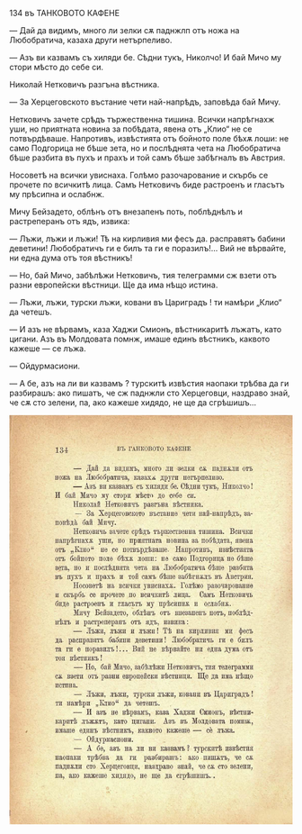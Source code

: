 ﻿134	въ ТАНКОВОТО КАФЕНЕ

— Дай да видимъ, много ли зелки сѫ паднжлп отъ ножа на Любобратича, казаха други нетърпеливо.

— Азъ ви казвамъ съ хиляди бе. Сѣдни тукъ, Николчо! И бай Мичо му стори мѣсто до себе си.

Николай Нетковичъ разгъна вѣстника.

— За Херцеговското въстание чети най-напрѣдъ, заповѣда бай Мичу.

Нетковичъ зачете срѣдъ тържественна тишина. Всички напрѣгнахж уши, но приятната новина за побѣдата, явена отъ „Клио“ не се потвърдѣваше. Напротивъ, извѣстията отъ бойното поле бѣхѫ лоши: не само Подгорица не бѣше зета, но и послѣднята чета на Любобратича бѣше разбита въ пухъ и прахъ и той самъ бѣше забѣгналъ въ Австрия.

Носоветѣ на всички увиснаха. Голѣмо разочарование и скърбь се прочете по всичкитѣ лица. Самъ Нетковичъ биде растроенъ и гласътъ му прѣсипна и ослабнж.

Мичу Бейзадето, облѣнъ отъ внезапенъ поть, поблѣднѣлъ и растреперанъ отъ ядъ, извика:

— Лъжи, лъжи и лъжи! Тѣ на кирливия ми фесъ да. расправятъ бабини деветини! Любобратичъ ги е билъ та ги е поразилъ!... Вий не вѣрвайте, ни една дума отъ тоя вѣстникъ!

— Но, бай Мичо, забѣлѣжи Нетковичъ, тия телеграмми сж взети отъ разни европейски вѣстници. Ще да има нѣщо истина.

— Лъжи, лъжи, турски лъжи, ковани въ Цариградъ ! ти намѣри „Клио“ да четешъ.

— И азъ не вѣрвамъ, каза Хаджи Смионъ, вѣстникаритѣ лъжатъ, като цигани. Азъ въ Молдовата помнж, имаше единъ вѣстникъ, каквото кажеше — се лъжа.

— Ойдурмасиони.

— А бе, азъ на ли ви казвамъ ? турскитѣ извѣстия наопаки трѣбва да ги разбирашъ: ако пишатъ, че сж паднжли сто Херцеговци, наздраво знай, че сѫ сто зелени, па, ако кажеше хидядо, не ще да сгрѣшишъ...

![original](images/153.jpg)

